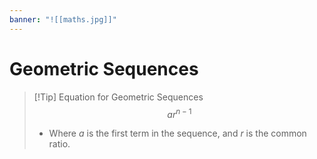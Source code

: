 ```yaml
---
banner: "![[maths.jpg]]"
---
```

# Geometric Sequences 

> [!Tip] Equation for Geometric Sequences 
> $$ar^{n-1}$$
> - Where $a$ is the first term in the sequence, and $r$ is the common ratio.

